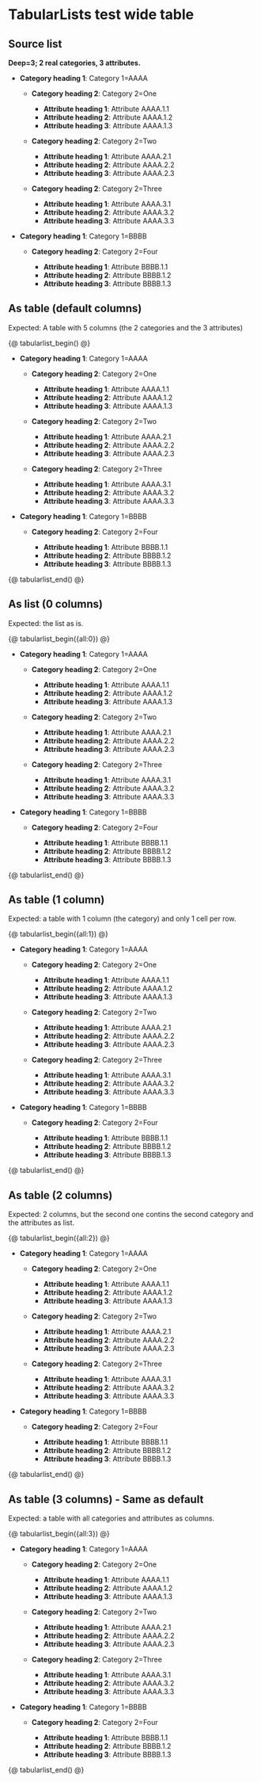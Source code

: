 # TabularLists test wide table

## Source list

**Deep=3; 2 real categories, 3 attributes.**

<div class="tabularlist tabularlist-list" markdown="1">

- **Category heading 1**: Category 1=AAAA 
        
  - **Category heading 2**: Category 2=One
        
      - **Attribute heading 1**:  Attribute AAAA.1.1 
      - **Attribute heading 2**:  Attribute AAAA.1.2
      - **Attribute heading 3**:  Attribute AAAA.1.3
              
  - **Category heading 2**: Category 2=Two
        
      - **Attribute heading 1**:  Attribute AAAA.2.1 
      - **Attribute heading 2**:  Attribute AAAA.2.2
      - **Attribute heading 3**:  Attribute AAAA.2.3
    
  - **Category heading 2**: Category 2=Three
        
      - **Attribute heading 1**:  Attribute AAAA.3.1 
      - **Attribute heading 2**:  Attribute AAAA.3.2
      - **Attribute heading 3**:  Attribute AAAA.3.3
        
- **Category heading 1**: Category 1=BBBB 
    
  - **Category heading 2**: Category 2=Four
        
      - **Attribute heading 1**:  Attribute BBBB.1.1 
      - **Attribute heading 2**:  Attribute BBBB.1.2
      - **Attribute heading 3**:  Attribute BBBB.1.3

</div>

## As table (default columns)

Expected: A table with 5 columns (the 2 categories and the 3 attributes)

{@ tabularlist_begin() @}

- **Category heading 1**: Category 1=AAAA 
        
  - **Category heading 2**: Category 2=One
        
      - **Attribute heading 1**:  Attribute AAAA.1.1 
      - **Attribute heading 2**:  Attribute AAAA.1.2
      - **Attribute heading 3**:  Attribute AAAA.1.3
              
  - **Category heading 2**: Category 2=Two
        
      - **Attribute heading 1**:  Attribute AAAA.2.1 
      - **Attribute heading 2**:  Attribute AAAA.2.2
      - **Attribute heading 3**:  Attribute AAAA.2.3
    
  - **Category heading 2**: Category 2=Three
        
      - **Attribute heading 1**:  Attribute AAAA.3.1 
      - **Attribute heading 2**:  Attribute AAAA.3.2
      - **Attribute heading 3**:  Attribute AAAA.3.3
        
- **Category heading 1**: Category 1=BBBB 
    
  - **Category heading 2**: Category 2=Four
        
      - **Attribute heading 1**:  Attribute BBBB.1.1 
      - **Attribute heading 2**:  Attribute BBBB.1.2
      - **Attribute heading 3**:  Attribute BBBB.1.3

{@ tabularlist_end() @}

## As list (0 columns)

Expected: the list as is.

{@ tabularlist_begin({all:0}) @}

- **Category heading 1**: Category 1=AAAA 
        
  - **Category heading 2**: Category 2=One
        
      - **Attribute heading 1**:  Attribute AAAA.1.1 
      - **Attribute heading 2**:  Attribute AAAA.1.2
      - **Attribute heading 3**:  Attribute AAAA.1.3
              
  - **Category heading 2**: Category 2=Two
        
      - **Attribute heading 1**:  Attribute AAAA.2.1 
      - **Attribute heading 2**:  Attribute AAAA.2.2
      - **Attribute heading 3**:  Attribute AAAA.2.3
    
  - **Category heading 2**: Category 2=Three
        
      - **Attribute heading 1**:  Attribute AAAA.3.1 
      - **Attribute heading 2**:  Attribute AAAA.3.2
      - **Attribute heading 3**:  Attribute AAAA.3.3
        
- **Category heading 1**: Category 1=BBBB 
    
  - **Category heading 2**: Category 2=Four
        
      - **Attribute heading 1**:  Attribute BBBB.1.1 
      - **Attribute heading 2**:  Attribute BBBB.1.2
      - **Attribute heading 3**:  Attribute BBBB.1.3

{@ tabularlist_end() @}

## As table (1 column)

Expected: a table with 1 column (the category) and only 1 cell per row.

{@ tabularlist_begin({all:1}) @}

- **Category heading 1**: Category 1=AAAA 
        
  - **Category heading 2**: Category 2=One
        
      - **Attribute heading 1**:  Attribute AAAA.1.1 
      - **Attribute heading 2**:  Attribute AAAA.1.2
      - **Attribute heading 3**:  Attribute AAAA.1.3
              
  - **Category heading 2**: Category 2=Two
        
      - **Attribute heading 1**:  Attribute AAAA.2.1 
      - **Attribute heading 2**:  Attribute AAAA.2.2
      - **Attribute heading 3**:  Attribute AAAA.2.3
    
  - **Category heading 2**: Category 2=Three
        
      - **Attribute heading 1**:  Attribute AAAA.3.1 
      - **Attribute heading 2**:  Attribute AAAA.3.2
      - **Attribute heading 3**:  Attribute AAAA.3.3
        
- **Category heading 1**: Category 1=BBBB 
    
  - **Category heading 2**: Category 2=Four
        
      - **Attribute heading 1**:  Attribute BBBB.1.1 
      - **Attribute heading 2**:  Attribute BBBB.1.2
      - **Attribute heading 3**:  Attribute BBBB.1.3

{@ tabularlist_end() @}

## As table (2 columns)

Expected: 2 columns, but the second one contins the second category and the attributes as list.

{@ tabularlist_begin({all:2}) @}

- **Category heading 1**: Category 1=AAAA 
        
  - **Category heading 2**: Category 2=One
        
      - **Attribute heading 1**:  Attribute AAAA.1.1 
      - **Attribute heading 2**:  Attribute AAAA.1.2
      - **Attribute heading 3**:  Attribute AAAA.1.3
              
  - **Category heading 2**: Category 2=Two
        
      - **Attribute heading 1**:  Attribute AAAA.2.1 
      - **Attribute heading 2**:  Attribute AAAA.2.2
      - **Attribute heading 3**:  Attribute AAAA.2.3
    
  - **Category heading 2**: Category 2=Three
        
      - **Attribute heading 1**:  Attribute AAAA.3.1 
      - **Attribute heading 2**:  Attribute AAAA.3.2
      - **Attribute heading 3**:  Attribute AAAA.3.3
        
- **Category heading 1**: Category 1=BBBB 
    
  - **Category heading 2**: Category 2=Four
        
      - **Attribute heading 1**:  Attribute BBBB.1.1 
      - **Attribute heading 2**:  Attribute BBBB.1.2
      - **Attribute heading 3**:  Attribute BBBB.1.3

{@ tabularlist_end() @}

## As table (3 columns) - Same as default

Expected: a table with all categories and attributes as columns.

{@ tabularlist_begin({all:3}) @}

- **Category heading 1**: Category 1=AAAA 
        
  - **Category heading 2**: Category 2=One
        
      - **Attribute heading 1**:  Attribute AAAA.1.1 
      - **Attribute heading 2**:  Attribute AAAA.1.2
      - **Attribute heading 3**:  Attribute AAAA.1.3
              
  - **Category heading 2**: Category 2=Two
        
      - **Attribute heading 1**:  Attribute AAAA.2.1 
      - **Attribute heading 2**:  Attribute AAAA.2.2
      - **Attribute heading 3**:  Attribute AAAA.2.3
    
  - **Category heading 2**: Category 2=Three
        
      - **Attribute heading 1**:  Attribute AAAA.3.1 
      - **Attribute heading 2**:  Attribute AAAA.3.2
      - **Attribute heading 3**:  Attribute AAAA.3.3
        
- **Category heading 1**: Category 1=BBBB 
    
  - **Category heading 2**: Category 2=Four
        
      - **Attribute heading 1**:  Attribute BBBB.1.1 
      - **Attribute heading 2**:  Attribute BBBB.1.2
      - **Attribute heading 3**:  Attribute BBBB.1.3

{@ tabularlist_end() @}

